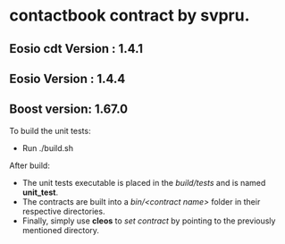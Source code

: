 # contactbook contract by svpru.

## Eosio cdt Version : 1.4.1
## Eosio Version : 1.4.4
## Boost version: 1.67.0


To build the unit tests:
* Run ./build.sh 

After build:
* The unit tests executable is placed in the _build/tests_ and is named __unit_test__.
* The contracts are built into a _bin/\<contract name\>_ folder in their respective directories.
* Finally, simply use __cleos__ to _set contract_ by pointing to the previously mentioned directory.



